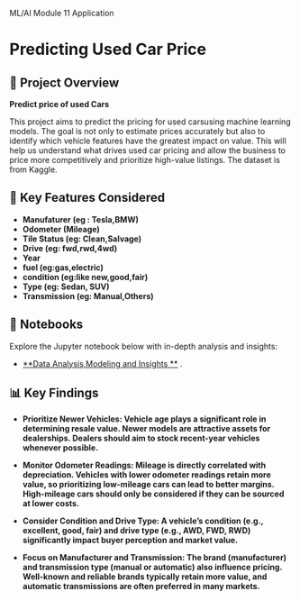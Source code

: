 ML/AI Module 11 Application

# Predicting Used Car Price

## 📌 Project Overview

**Predict price of used Cars**

This project aims to predict the pricing for used carsusing machine learning models. The goal is not only to estimate prices accurately but also to identify which vehicle features have the greatest impact on value. This will help us understand what drives used car pricing and allow the business to price more competitively and prioritize high-value listings. The dataset is from Kaggle. 

## 🔑 Key Features Considered

- **Manufaturer (eg : Tesla,BMW)**
- **Odometer (Mileage)**
- **Tile Status (eg: Clean,Salvage)**
- **Drive (eg: fwd,rwd,4wd)**
- **Year**
- **fuel (eg:gas,electric)**
- **condition (eg:like new,good,fair)**
- **Type (eg: Sedan, SUV)**
- **Transmission (eg: Manual,Others)**


## 📖 Notebooks

Explore the Jupyter notebook below with in-depth analysis and insights:

- [**Data Analysis,Modeling and Insights **](https://github.com/NiranjanaAnand/MLAI_Mod_11/edit/main/prompt_II.ipynb) .




## 📊 Key Findings

- **Prioritize Newer Vehicles: Vehicle age plays a significant role in determining resale value. Newer models are attractive assets for dealerships. Dealers should aim to stock recent-year vehicles whenever possible.**

- **Monitor Odometer Readings: Mileage is directly correlated with depreciation. Vehicles with lower odometer readings retain more value, so prioritizing low-mileage cars can lead to better margins. High-mileage cars should only be considered if they can be sourced at lower costs.**

- **Consider Condition and Drive Type: A vehicle’s condition (e.g., excellent, good, fair) and drive type (e.g., AWD, FWD, RWD) significantly impact buyer perception and market value.**

- **Focus on Manufacturer and Transmission: The brand (manufacturer) and transmission type (manual or automatic) also influence pricing. Well-known and reliable brands typically retain more value, and automatic transmissions are often preferred in many markets.**

